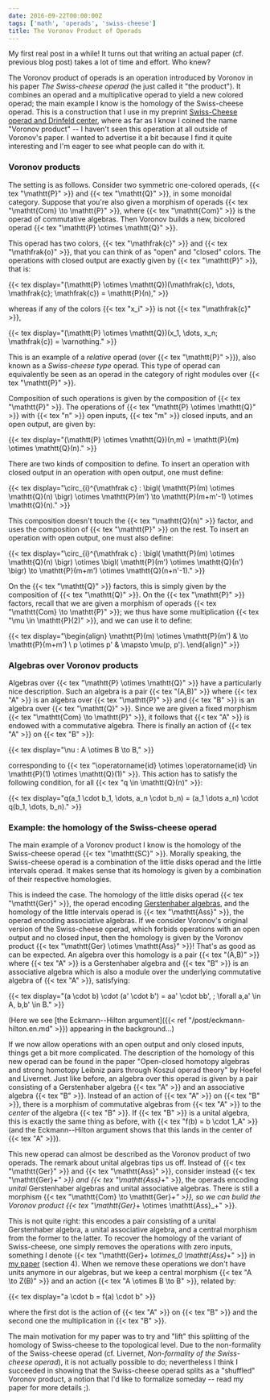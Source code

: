 ```yaml
---
date: 2016-09-22T00:00:00Z
tags: ['math', 'operads', 'swiss-cheese']
title: The Voronov Product of Operads
---
```


My first real post in a while! It turns out that writing an actual paper (cf. previous blog post) takes a lot of time and effort. Who knew?

The Voronov product of operads is an operation introduced by Voronov in his paper *The Swiss-cheese operad* (he just called it "the product"). It combines an operad and a multiplicative operad to yield a new colored operad; the main example I know is the homology of the Swiss-cheese operad. This is a construction that I use in my preprint [Swiss-Cheese operad and Drinfeld center](http://arxiv.org/abs/1507.06844), where as far as I know I coined the name "Voronov product" -- I haven't seen this operation at all outside of Voronov's paper. I wanted to advertise it a bit because I find it quite interesting and I'm eager to see what people can do with it.
<!--more-->

### Voronov products

The setting is as follows. Consider two symmetric one-colored operads, {{< tex "\mathtt{P}" >}} and {{< tex "\mathtt{Q}" >}}, in some monoidal category. Suppose that you're also given a morphism of operads {{< tex "\mathtt{Com} \to \mathtt{P}" >}}, where {{< tex "\mathtt{Com}" >}} is the operad of commutative algebras. Then Voronov builds a new, bicolored operad {{< tex "\mathtt{P} \otimes \mathtt{Q}" >}}.

This operad has two colors, {{< tex "\mathfrak{c}" >}} and {{< tex "\mathfrak{o}" >}}, that you can think of as "open" and "closed" colors. The operations with closed output are exactly given by {{< tex "\mathtt{P}" >}}, that is:

{{< tex display="(\mathtt{P} \otimes \mathtt{Q})(\mathfrak{c}, \dots, \mathfrak{c}; \mathfrak{c}) = \mathtt{P}(n)," >}}

whereas if any of the colors {{< tex "x_i" >}} is not {{< tex "\mathfrak{c}" >}},

{{< tex display="(\mathtt{P} \otimes \mathtt{Q})(x_1, \dots, x_n; \mathfrak{c}) = \varnothing." >}}

This is an example of a *relative* operad (over {{< tex "\mathtt{P}" >}}), also known as a *Swiss-cheese type* operad. This type of operad can equivalently be seen as an operad in the category of right modules over {{< tex "\mathtt{P}" >}}.

Composition of such operations is given by the composition of {{< tex "\mathtt{P}" >}}. The operations of {{< tex "\mathtt{P} \otimes \mathtt{Q}" >}} with {{< tex "n" >}} open inputs, {{< tex "m" >}} closed inputs, and an open output, are given by:

{{< tex display="(\mathtt{P} \otimes \mathtt{Q})(n,m) = \mathtt{P}(m) \otimes \mathtt{Q}(n)." >}}

There are two kinds of composition to define. To insert an operation with closed output in an operation with open output, one must define:

{{< tex display="\circ_{i}^{\mathfrak c} : \bigl( \mathtt{P}(m) \otimes \mathtt{Q}(n) \bigr) \otimes \mathtt{P}(m') \to \mathtt{P}(m+m'-1) \otimes \mathtt{Q}(n)." >}}

This composition doesn't touch the {{< tex "\mathtt{Q}(n)" >}} factor, and uses the composition of {{< tex "\mathtt{P}" >}} on the rest. To insert an operation with open output, one must also define:

{{< tex display="\circ_{i}^{\mathfrak c} : \bigl( \mathtt{P}(m) \otimes \mathtt{Q}(n) \bigr) \otimes \bigl( \mathtt{P}(m') \otimes \mathtt{Q}(n') \bigr) \to \mathtt{P}(m+m') \otimes \mathtt{Q}(n+n'-1)." >}}

On the {{< tex "\mathtt{Q}" >}} factors, this is simply given by the composition of {{< tex "\mathtt{Q}" >}}. On the {{< tex "\mathtt{P}" >}} factors, recall that we are given a morphism of operads {{< tex "\mathtt{Com} \to \mathtt{P}" >}}; we thus have some multiplication {{< tex "\mu \in \mathtt{P}(2)" >}}, and we can use it to define:

{{< tex display="\begin{align} \mathtt{P}(m) \otimes \mathtt{P}(m') & \to \mathtt{P}(m+m') \\ p \otimes p' & \mapsto \mu(p, p'). \end{align}" >}}

### Algebras over Voronov products

Algebras over {{< tex "\mathtt{P} \otimes \mathtt{Q}" >}} have a particularly nice description. Such an algebra is a pair {{< tex "(A,B)" >}} where {{< tex "A" >}} is an algebra over {{< tex "\mathtt{P}" >}} and {{< tex "B" >}} is an algebra over {{< tex "\mathtt{Q}" >}}. Since we are given a fixed morphism {{< tex "\mathtt{Com} \to \mathtt{P}" >}}, it follows that {{< tex "A" >}} is endowed with a commutative algebra. There is finally an action of {{< tex "A" >}} on {{< tex "B" >}}:

{{< tex display="\nu : A \otimes B \to B," >}}

corresponding to {{< tex "\operatorname{id} \otimes \operatorname{id} \in \mathtt{P}(1) \otimes \mathtt{Q}(1)" >}}. This action has to satisfy the following condition, for all {{< tex "q \in \mathtt{Q}(n)" >}}:

{{< tex display="q(a_1 \cdot b_1, \dots, a_n \cdot b_n) = (a_1 \dots a_n) \cdot q(b_1, \dots, b_n)." >}}

### Example: the homology of the Swiss-cheese operad

The main example of a Voronov product I know is the homology of the Swiss-cheese operad {{< tex "\mathtt{SC}" >}}. Morally speaking, the Swiss-cheese operad is a combination of the little disks operad and the little intervals operad. It makes sense that its homology is given by a combination of their respective homologies.

This is indeed the case. The homology of the little disks operad {{< tex "\mathtt{Ger}" >}}, the operad encoding [Gerstenhaber algebras](https://en.wikipedia.org/wiki/Gerstenhaber_algebra), and the homology of the little intervals operad is {{< tex "\mathtt{Ass}" >}}, the operad encoding associative algebras. If we consider Voronov's original version of the Swiss-cheese operad, which forbids operations with an open output and no closed input, then the homology  is given by the Voronov product {{< tex "\mathtt{Ger} \otimes \mathtt{Ass}" >}}! That's as good as can be expected. An algebra over this homology is a pair {{< tex "(A,B)" >}} where {{< tex "A" >}} is a Gerstenhaber algebra and {{< tex "B" >}} is an associative algebra which is also a module over the underlying commutative algebra of {{< tex "A" >}}, satisfying:

{{< tex display="(a \cdot b) \cdot (a' \cdot b') = aa' \cdot bb', \; \forall a,a' \in A, b,b' \in B." >}}

(Here we see [the Eckmann--Hilton argument]({{< ref "/post/eckmann-hilton.en.md" >}}) appearing in the background...)

If we now allow operations with an open output and only closed inputs, things get a bit more complicated. The description of the homology of this new operad can be found in the paper "Open-closed homotopy algebras and strong homotopy Leibniz pairs through Koszul operad theory" by Hoefel and Livernet. Just like before, an algebra over this operad is given by a pair consisting of a Gerstenhaber algebra {{< tex "A" >}} and an associative algebra {{< tex "B" >}}. Instead of an action of {{< tex "A" >}} on {{< tex "B" >}}, there is a morphism of commutative algebras from {{< tex "A" >}} to the *center* of the algebra {{< tex "B" >}}. If {{< tex "B" >}} is a unital algebra, this is exactly the same thing as before, with {{< tex "f(b) = b \cdot 1_A" >}} (and the Eckmann--Hilton argument shows that this lands in the center of {{< tex "A" >}}).

This new operad can almost be described as the Voronov product of two operads. The remark about unital algebras tips us off. Instead of {{< tex "\mathtt{Ger}" >}} and {{< tex "\mathtt{Ass}" >}}, consider instead {{< tex "\mathtt{Ger}_+" >}} and {{< tex "\mathtt{Ass}_+" >}}, the operads encoding *unital* Gerstenhaber algebras and unital associative algebras. There is still a morphism {{< tex "\mathtt{Com} \to \mathtt{Ger}_+" >}}, so we can build the Voronov product {{< tex "\mathtt{Ger}_+ \otimes \mathtt{Ass}_+" >}}.

This is not quite right: this encodes a pair consisting of a unital Gerstenhaber algebra, a unital associative algebra, and a central morphism from the former to the latter. To recover the homology of the variant of Swiss-cheese, one simply removes the operations with zero inputs, something I denote {{< tex "\mathtt{Ger}_+ \otimes_0 \mathtt{Ass}_+" >}} in [my paper](http://arxiv.org/abs/1507.06844) (section 4). When we remove these operations we don't have units anymore in our algebras, but we keep a central morphism {{< tex "A \to Z(B)" >}} and an action {{< tex "A \otimes B \to B" >}}, related by:

{{< tex display="a \cdot b = f(a) \cdot b" >}}

where the first dot is the action of {{< tex "A" >}} on {{< tex "B" >}} and the second one the multiplication in {{< tex "B" >}}.

The main motivation for my paper was to try and "lift" this splitting of the homology of Swiss-cheese to the topological level. Due to the non-formality of the Swiss-cheese operad (cf. Livernet, *Non-formality of the Swiss-cheese operad*), it is not actually possible to do; nevertheless I think I succeeded in showing that the Swiss-cheese operad splits as a "shuffled" Voronov product, a notion that I'd like to formalize someday -- read my paper for more details ;).
